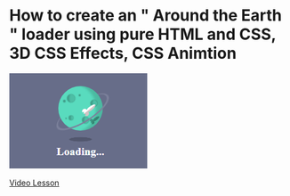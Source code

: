 # How to create an " Around the Earth " loader using pure HTML and CSS, 3D CSS Effects, CSS Animtion

<img src="../../img/loader_13.png" alt="loader" />

[Video Lesson](https://www.youtube.com/watch?v=-qY9veAW164)